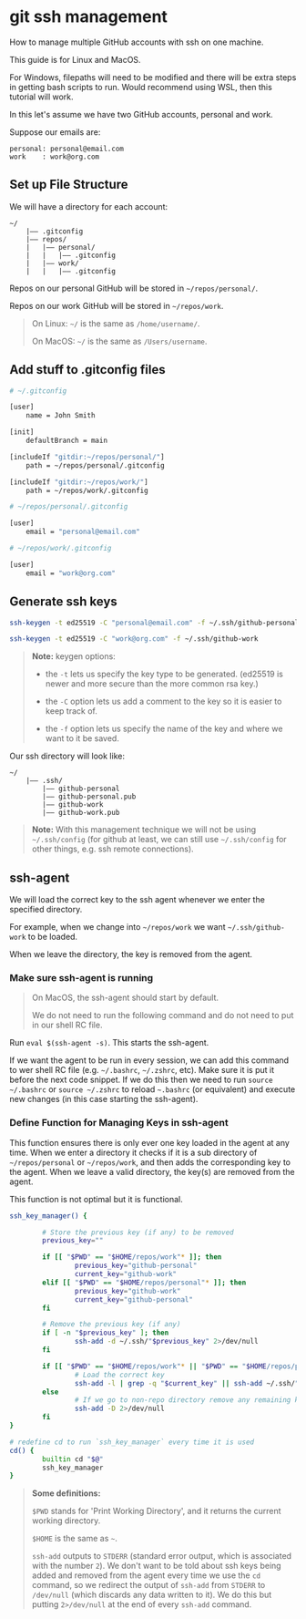 # git ssh management

How to manage multiple GitHub accounts with ssh on one machine.

This guide is for Linux and MacOS.

For Windows, filepaths will need to be modified and there will be extra steps in getting bash scripts to run. Would recommend using WSL, then this tutorial will work.

In this let's assume we have two GitHub accounts, personal and work.

Suppose our emails are:

```text
personal: personal@email.com
work    : work@org.com
```

## Set up File Structure

We will have a directory for each account:

```text
~/
    |–– .gitconfig
    |–– repos/
    |   |–– personal/
    |   |   |–– .gitconfig
    |   |–– work/
    |   |   |–– .gitconfig
```

Repos on our personal GitHub will be stored in `~/repos/personal/`.

Repos on our work GitHub will be stored in `~/repos/work`.

> On Linux: `~/` is the same as `/home/username/`.
>
> On MacOS: `~/` is the same as `/Users/username`.

## Add stuff to .gitconfig files

```bash
# ~/.gitconfig

[user]
    name = John Smith

[init]
    defaultBranch = main

[includeIf "gitdir:~/repos/personal/"]
    path = ~/repos/personal/.gitconfig

[includeIf "gitdir:~/repos/work/"]
    path = ~/repos/work/.gitconfig
```

```bash
# ~/repos/personal/.gitconfig

[user]
    email = "personal@email.com"
```

```bash
# ~/repos/work/.gitconfig

[user]
    email = "work@org.com"
```

## Generate ssh keys

```bash
ssh-keygen -t ed25519 -C "personal@email.com" -f ~/.ssh/github-personal

ssh-keygen -t ed25519 -C "work@org.com" -f ~/.ssh/github-work
```

> **Note:** keygen options:
>
> - the `-t` lets us specify the key type to be generated. (ed25519 is newer and more secure than the more common rsa key.)
>
> - the `-C` option lets us add a comment to the key so it is easier to keep track of.
>
> - the `-f` option lets us specify the name of the key and where we want to it be saved.

Our ssh directory will look like:

```text
~/
    |–– .ssh/
        |–– github-personal
        |–– github-personal.pub
        |–– github-work
        |–– github-work.pub
```

> **Note:** With this management technique we will not be using `~/.ssh/config` (for github at least, we can still use `~/.ssh/config` for other things, e.g. ssh remote connections).

## ssh-agent

We will load the correct key to the ssh agent whenever we enter the specified directory.

For example, when we change into `~/repos/work` we want `~/.ssh/github-work` to be loaded.

When we leave the directory, the key is removed from the agent.

### Make sure ssh-agent is running

> On MacOS, the ssh-agent should start by default.
>
> We do not need to run the following command and do not need to put in our shell RC file.

Run `eval $(ssh-agent -s)`. This starts the ssh-agent.

If we want the agent to be run in every session, we can add this command to wer shell RC file (e.g. `~/.bashrc`, `~/.zshrc`, etc). Make sure it is put it before the next code snippet. If we do this then we need to run `source ~/.bashrc` or `source ~/.zshrc` to reload `~.bashrc` (or equivalent) and execute new changes (in this case starting the ssh-agent).

### Define Function for Managing Keys in ssh-agent

This function ensures there is only ever one key loaded in the agent at any time. When we enter a directory it checks if it is a sub directory of `~/repos/personal` or `~/repos/work`, and then adds the corresponding key to the agent. When we leave a valid directory, the key(s) are removed from the agent.

This function is not optimal but it is functional.

```bash
ssh_key_manager() {

        # Store the previous key (if any) to be removed
        previous_key=""

        if [[ "$PWD" == "$HOME/repos/work"* ]]; then
                previous_key="github-personal"
                current_key="github-work"
        elif [[ "$PWD" == "$HOME/repos/personal"* ]]; then
                previous_key="github-work"
                current_key="github-personal"
        fi

        # Remove the previous key (if any)
        if [ -n "$previous_key" ]; then
                ssh-add -d ~/.ssh/"$previous_key" 2>/dev/null
        fi

        if [[ "$PWD" == "$HOME/repos/work"* || "$PWD" == "$HOME/repos/personal"* ]]; then
                # Load the correct key
                ssh-add -l | grep -q "$current_key" || ssh-add ~/.ssh/"$current_key" 2>/dev/null
        else
                # If we go to non-repo directory remove any remaining keys
                ssh-add -D 2>/dev/null
        fi
}

# redefine cd to run `ssh_key_manager` every time it is used
cd() {
        builtin cd "$@"
        ssh_key_manager
}
```

> **Some  definitions:**
>
> `$PWD` stands for 'Print Working Directory', and it returns the current working directory.
>
> `$HOME` is the same as `~`.
>
> `ssh-add` outputs to `STDERR` (standard error output, which is associated with the number `2`). We don't want to be told about ssh keys being added and removed from the agent every time we use the `cd` command, so we redirect the output of `ssh-add` from `STDERR` to `/dev/null` (which discards any data written to it). We do this but putting `2>/dev/null` at the end of every `ssh-add` command.

